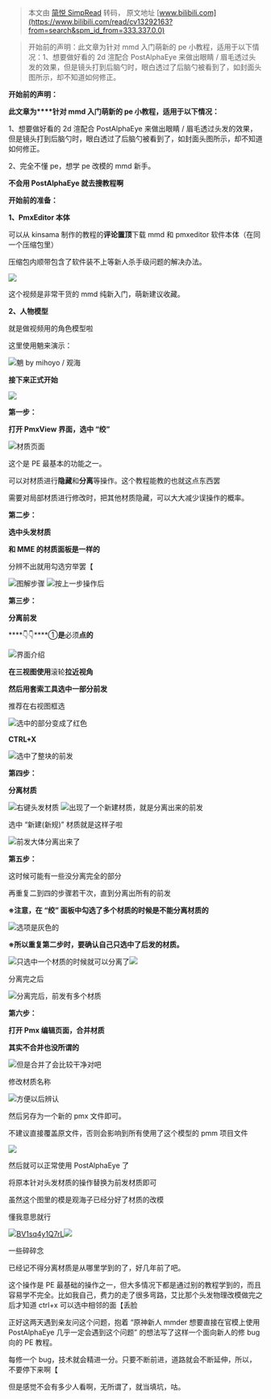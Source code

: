 > 本文由 [简悦 SimpRead](http://ksria.com/simpread/) 转码， 原文地址 [www.bilibili.com](https://www.bilibili.com/read/cv13292163?from=search&spm_id_from=333.337.0.0)

> 开始前的声明：此文章为针对 mmd 入门萌新的 pe 小教程，适用于以下情况：1、想要做好看的 2d 渲配合 PostAlphaEye 来做出眼睛 / 眉毛透过头发的效果，但是镜头打到后脑勺时，眼白透过了后脑勺被看到了，如封面头图所示，却不知道如何修正。

**开始前的声明：**

**此文章为****针对 mmd 入门萌新的 pe 小教程，适用于以下情况：**

1、想要做好看的 2d 渲配合 PostAlphaEye 来做出眼睛 / 眉毛透过头发的效果，但是镜头打到后脑勺时，眼白透过了后脑勺被看到了，如封面头图所示，却不知道如何修正。

2、完全不懂 pe，想学 pe 改模的 mmd 新手。

**不会用 PostAlphaEye 就去搜教程啊**

**开始前的准备：**

**1、PmxEditor 本体**

可以从 kinsama 制作的教程的**评论置顶**下载 mmd 和 pmxeditor 软件本体（在同一个压缩包里）

压缩包内顺带包含了软件装不上等新人杀手级问题的解决办法。

![](http://i0.hdslb.com/bfs/article/card/ab5a6e246d672b0ff6458c238eb766975764a055.png)

这个视频是非常干货的 mmd 纯新入门，萌新建议收藏。  

**2、人物模型**

就是做视频用的角色模型啦

这里使用魈来演示：

![](http://i0.hdslb.com/bfs/article/db234bdb91f24cdd47ffead7874f09ee84c14eab.png@942w_876h_progressive.webp)魈 by mihoyo / 观海

**接下来正式开始**

![](http://i0.hdslb.com/bfs/article/4adb9255ada5b97061e610b682b8636764fe50ed.png)

**第一步：**

**打开 PmxView 界面，选中 “绞”**  

![](http://i0.hdslb.com/bfs/article/aff8380e16cd76345269536994e60907effd68d0.png@942w_872h_progressive.webp)材质页面

这个是 PE 最基本的功能之一。

可以对材质进行**隐藏**和**分离**等操作。这个教程能教的也就这点东西罢

需要对局部材质进行修改时，把其他材质隐藏，可以大大减少误操作的概率。

**第二步：**

**选中头发材质**

**和 MME 的材质面板是一样的**

分辨不出就用勾选穷举罢【

![](http://i0.hdslb.com/bfs/article/c3a96c19fd86dd0966620bf03a7f94620b065876.png@942w_872h_progressive.webp)图解步骤 ![](http://i0.hdslb.com/bfs/article/14397adc7aba054f31494f70eca30d7cea0eed4d.png@942w_875h_progressive.webp)按上一步操作后

**第三步：**

**分离前发**

 ****👇👇****①**是**必须**点的**

![](http://i0.hdslb.com/bfs/article/2e1c9e1294defc33e18996cc6aa830af6c46e6b2.png@942w_876h_progressive.webp)界面介绍

**在三视图使用**滚轮**拉近视角**

**然后用套索工具选中一部分前发**

推荐在右视图框选

![](http://i0.hdslb.com/bfs/article/91b77007d6cbf100556b62d4bf12a2006a5d23fe.png@942w_876h_progressive.webp)选中的部分变成了红色

**CTRL+X**

![](http://i0.hdslb.com/bfs/article/fa286335c554bd38291a46cc08bc79ab0ae17366.png@942w_876h_progressive.webp)选中了整块的前发

**第四步：**

**分离材质**

![](http://i0.hdslb.com/bfs/article/3ae8384b9d46bcc5dd9793c01a637b703a0b507b.png@942w_875h_progressive.webp)右键头发材质 ![](http://i0.hdslb.com/bfs/article/c778ea6db81839b3e7aafabb2624433954b364bf.png@942w_878h_progressive.webp)出现了一个新建材质，就是分离出来的前发

选中 “新建(新规)” 材质就是这样子啦

![](http://i0.hdslb.com/bfs/article/c9e4a3231d9ced340a14418075f6dda945894826.png@942w_876h_progressive.webp)前发大体分离出来了

**第五步：**

这时候可能有一些没分离完全的部分

再重复二到四的步骤若干次，直到分离出所有的前发

**※注意，在 “绞” 面板中勾选了多个材质的时候是不能分离材质的**

![](http://i0.hdslb.com/bfs/article/99880c7ce616fb7aef5faa0adf8acb7ceb78b148.png@942w_869h_progressive.webp)选项是灰色的

**※所以重复第二步时，要确认自己只选中了后发的材质。**

![](http://i0.hdslb.com/bfs/article/1d78e4a23e6d863b5bea57c11aa387413b5174fa.png@942w_882h_progressive.webp)只选中一个材质的时候就可以分离了![](http://i0.hdslb.com/bfs/article/4adb9255ada5b97061e610b682b8636764fe50ed.png)

分离完之后

![](http://i0.hdslb.com/bfs/article/2a290f90b2b41a19792c8d9741adbb405d603cb5.png@942w_876h_progressive.webp)分离完后，前发有多个材质

**第六步：**

**打开 Pmx 编辑页面，合并材质**  

**其实不合并也没所谓的**

![](http://i0.hdslb.com/bfs/article/36b93723f20f34322dd35eb31b59ab27165bcbbc.png@942w_932h_progressive.webp)但是合并了会比较干净对吧

修改材质名称

![](http://i0.hdslb.com/bfs/article/86d2bf1f2dfba2a5cd451d10e6b2e9d5ebe37b24.png@942w_576h_progressive.webp)方便以后辨认

然后另存为一个新的 pmx 文件即可。

不建议直接覆盖原文件，否则会影响到所有使用了这个模型的 pmm 项目文件

![](http://i0.hdslb.com/bfs/article/4adb9255ada5b97061e610b682b8636764fe50ed.png)

然后就可以正常使用 PostAlphaEye 了

将原本针对头发材质的操作替换为前发材质即可

虽然这个图里的模是观海子已经分好了材质的改模

懂我意思就行

![](http://i0.hdslb.com/bfs/article/dc10ad2a95cd05fd1c07ccd2c55b511eade98196.jpg@942w_393h_progressive.webp)[BV1sq4y1Q7rL](https://www.bilibili.com/video/BV1sq4y1Q7rL?from=articleDetail)![](http://i0.hdslb.com/bfs/article/4adb9255ada5b97061e610b682b8636764fe50ed.png)

一些碎碎念

已经记不得分离材质是从哪里学到的了，好几年前了吧。

这个操作是 PE 最基础的操作之一，但大多情况下都是通过别的教程学到的，而且容易学不完全。比如我自己，费力的走了很多弯路，艾比那个头发物理改模做完之后才知道 ctrl+x 可以选中相邻的面【丢脸

正好这两天遇到亲友问这个问题，抱着 “原神新人 mmder 想要直接在官模上使用 PostAlphaEye 几乎一定会遇到这个问题” 的想法写了这样一个面向新人的修 bug 向的 PE 教程。

每修一个 bug，技术就会精进一分。只要不断前进，道路就会不断延伸，所以，不要停下来啊【

但是感觉不会有多少人看啊，无所谓了，就当填坑，咕。